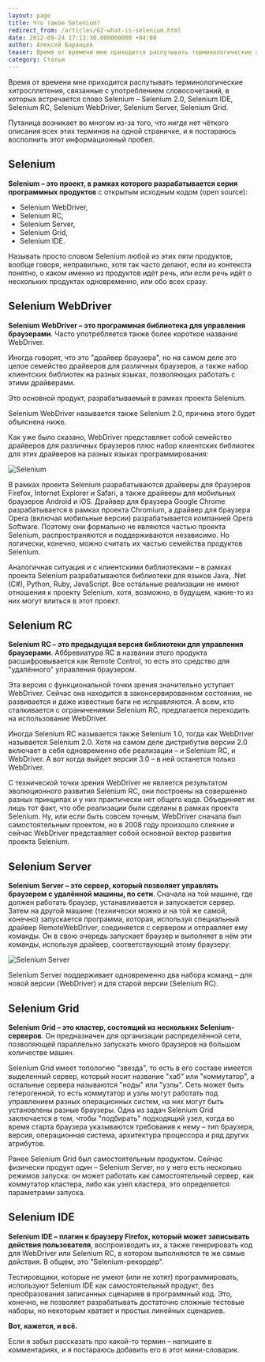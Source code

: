 ```yaml
---
layout: page
title: Что такое Selenium?
redirect_from: /articles/62-what-is-selenium.html
date: 2012-09-24 17:13:30.000000000 +04:00
author: Алексей Баранцев
teaser: Время от времени мне приходится распутывать терминологические хитросплетения, связанные с употреблением словосочетаний, в которых встречается слово Selenium – Selenium 2.0, Selenium IDE, Selenium RC, Selenium WebDriver, Selenium Server, Selenium Grid. Путаница возникает во многом из-за того, что нигде нет чёткого описания всех этих терминов на одной страничке, и я постараюсь восполнить этот информационный пробел.
category: Статьи
---
```

Время от времени мне приходится распутывать терминологические хитросплетения, связанные с употреблением словосочетаний, в которых встречается слово Selenium – Selenium 2.0, Selenium IDE, Selenium RC, Selenium WebDriver, Selenium Server, Selenium Grid.

Путаница возникает во многом из-за того, что нигде нет чёткого описания всех этих терминов на одной страничке, и я постараюсь восполнить этот информационный пробел.
## Selenium

**Selenium – это проект, в рамках которого разрабатывается серия программных продуктов** с открытым исходным кодом (open source):

* Selenium WebDriver,
* Selenium RC,
* Selenium Server,
* Selenium Grid,
* Selenium IDE.

Называть просто словом Selenium любой из этих пяти продуктов, вообще говоря, неправильно, хотя так часто делают, если из контекста понятно, о каком именно из продуктов идёт речь, или если речь идёт о нескольких продуктах одновременно, или обо всех сразу.

## Selenium WebDriver

**Selenium WebDriver – это программная библиотека для управления браузерами**. Часто употребляется также более короткое название WebDriver.

Иногда говорят, что это "драйвер браузера", но на самом деле это целое семейство драйверов для различных браузеров, а также набор клиентских библиотек на разных языках, позволяющих работать с этими драйверами.

Это основной продукт, разрабатываемый в рамках проекта Selenium.

Selenium WebDriver называется также Selenium 2.0, причина этого будет объяснена ниже.

Как уже было сказано, WebDriver представляет собой семейство драйверов для различных браузеров плюс набор клиентских библиотек для этих драйверов на разных языках программирования:

![Selenium](http://software-testing.ru/images/stories/library/barancev/what_is_selenium/selenium_webdriver_parts.png)

В рамках проекта Selenium разрабатываются драйверы для браузеров Firefox, Internet Explorer и Safari, а также драйверы для мобильных браузеров Android и iOS. Драйвер для браузера Google Chrome разрабатывается в рамках проекта Chromium, а драйвер для браузера Opera (включая мобильные версии) разрабатывается компанией Opera Software. Поэтому они формально не являются частью проекта Selenium, распространяются и поддерживаются независимо. Но логически, конечно, можно считать их частью семейства продуктов Selenium.

Аналогичная ситуация и с клиентскими библиотеками – в рамках проекта Selenium разрабатываются библиотеки для языков Java, .Net (C#), Python, Ruby, JavaScript. Все остальные реализации не имеют отношения к проекту Selenium, хотя, возможно, в будущем, какие-то из них могут влиться в этот проект.

## Selenium RC

**Selenium RC – это предыдущая версия библиотеки для управления браузерами**. Аббревиатура RC в названии этого продукта расшифровывается как Remote Control, то есть это средство для "удалённого" управления браузером.

Эта версия с функциональной точки зрения значительно уступает WebDriver. Сейчас она находится в законсервированном состоянии, не развивается и даже известные баги не исправляются. А всем, кто сталкивается с ограничениями Selenium RC, предлагается переходить на использование WebDriver.

Иногда Selenium RC называется также Selenium 1.0, тогда как WebDriver называется Selenium 2.0. Хотя на самом деле дистрибутив версии 2.0 включает в себя одновременно обе реализации – и Selenium RC, и WebDriver. А вот когда выйдет версия 3.0 – в ней останется только WebDriver.

С технической точки зрения WebDriver не является результатом эволюционного развития Selenium RC, они построены на совершенно разных принципах и у них практически нет общего кода. Объединяет их лишь тот факт, что обе реализации были сделаны в рамках проекта Selenium. Ну, или если быть совсем точным, WebDriver сначала был самостоятельным проектом, но в 2008 году произошло слияние и сейчас WebDriver представляет собой основной вектор развития проекта Selenium.

## Selenium Server

**Selenium Server – это сервер, который позволяет управлять браузером с удалённой машины, по сети**. Сначала на той машине, где должен работать браузер, устанавливается и запускается сервер. Затем на другой машине (технически можно и на той же самой, конечно) запускается программа, которая, используя специальный драйвер RemoteWebDriver, соединяется с сервером и отправляет ему команды. Он в свою очередь запускает браузер и выполняет в нём эти команды, используя драйвер, соответствующий этому браузеру:

![Selenium Server](http://software-testing.ru/images/stories/library/barancev/what_is_selenium/selenium_server.png)

Selenium Server поддерживает одновременно два набора команд – для новой версии (WebDriver) и для старой версии (Selenium RC).

## Selenium Grid

**Selenium Grid – это кластер, состоящий из нескольких Selenium-серверов**. Он предназначен для организации распределённой сети, позволяющей параллельно запускать много браузеров на большом количестве машин.

Selenium Grid имеет топологию "звезда", то есть в его составе имеется выделенный сервер, который носит название "хаб" или "коммутатор", а остальные сервера называются "ноды" или "узлы". Сеть может быть гетерогенной, то есть коммутатор и узлы могут работать под управлением разных операционных систем, на них могут быть установлены разные браузеры. Одна из задач Selenium Grid заключается в том, чтобы "подбирать" подходящий узел, когда во время старта браузера указываются требования к нему – тип браузера, версия, операционная система, архитектура процессора и ряд других атрибутов.

Ранее Selenium Grid был самостоятельным продуктом. Сейчас физически продукт один – Selenium Server, но у него есть несколько режимов запуска: он может работать как самостоятельный сервер, как коммутатор кластера, либо как узел кластера, это определяется параметрами запуска.

## Selenium IDE

**Selenium IDE – плагин к браузеру Firefox, который может записывать действия пользователя**, воспроизводить их, а также генерировать код для WebDriver или Selenium RC, в котором выполняются те же самые действия. В общем, это "Selenium-рекордер".

Тестировщики, которые не умеют (или не хотят) программировать, используют Selenium IDE как самостоятельный продукт, без преобразования записанных сценариев в программный код. Это, конечно, не позволяет разрабатывать достаточно сложные тестовые наборы, но некоторым хватает и простых линейных сценариев.

**Вот, кажется, и всё.**

Если я забыл рассказать про какой-то термин – напишите в комментариях, и я постараюсь добавить его в этот мини-словарик.
